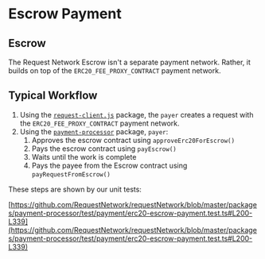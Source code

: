 # Escrow Payment

## Escrow

The Request Network Escrow isn't a separate payment network. Rather, it builds on top of the `ERC20_FEE_PROXY_CONTRACT` payment network.

## Typical Workflow

1. Using the [`request-client.js`](../sdk-api-reference/request-client.js/) package, the `payer` creates a request with the `ERC20_FEE_PROXY_CONTRACT` payment network.
2. Using the [`payment-processor`](../sdk-api-reference/payment-processor/) package, `payer`:
   1. Approves the escrow contract using `approveErc20ForEscrow()`
   2. Pays the escrow contract using `payEscrow()`
   3. Waits until the work is complete
   4. Pays the payee from the Escrow contract using `payRequestFromEscrow()`

These steps are shown by our unit tests:

[https://github.com/RequestNetwork/requestNetwork/blob/master/packages/payment-processor/test/payment/erc20-escrow-payment.test.ts#L200-L339](https://github.com/RequestNetwork/requestNetwork/blob/master/packages/payment-processor/test/payment/erc20-escrow-payment.test.ts#L200-L339)
